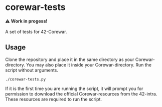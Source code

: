 # corewar-tests
⚠️ **Work in progess!**<br><br>
A set of tests for 42-Corewar.

## Usage
Clone the repository and place it in the same directory as your Corewar-directory. You may also place it inside your Corewar-directory.
Run the script without arguments.
```
./corewar-tests.py
```
If it is the first time you are running the script, it will prompt you for permission to download the official Corewar-resources from the 42-intra.
These resources are required to run the script.
